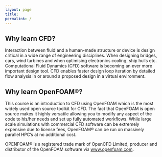 ```yaml
---
layout: page
title: 
permalink: /
---
```


## Why learn CFD?

Interaction between fluid and a human-made structure or device is design critical in a wide range of engineering disciplines. When designing bridges, cars, wind turbines and when optimising electronics cooling, ship hulls etc. Computational Fluid Dynamics (CFD) software is becoming an ever more important design tool. CFD enables faster design loop iteration by detailed flow analysis in or around a proposed design in a virtual environment.

## Why learn OpenFOAM®?

This course is an introduction to CFD using OpenFOAM which is the most widely used open source toolkit for CFD. The fact that OpenFOAM is open source makes it highly versatile allowing you to modify any aspect of the code to his/her needs and set up fully automated workflows. While large scale simulations with commercial CFD software can be extremely expensive due to license fees, OpenFOAM® can be run on massively parallel HPC’s at no additional cost.



OPENFOAM® is a registered trade mark of OpenCFD Limited, producer and distributor of the OpenFOAM software via www.openfoam.com.
